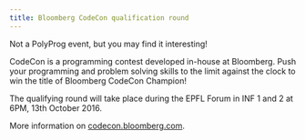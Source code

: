 ```yaml
---
title: Bloomberg CodeCon qualification round
---
```


Not a PolyProg event, but you may find it interesting! 

CodeCon is a programming contest developed in-house at Bloomberg. Push your programming and problem solving skills to the limit against the clock to win the title of Bloomberg CodeCon Champion!

The qualifying round will take place during the EPFL Forum in INF 1 and 2 at 6PM, 13th October 2016.

More information on [codecon.bloomberg.com](http://codecon.bloomberg.com/).

